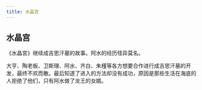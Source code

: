 ```yaml
---
title: 水晶宫
---
```


## 水晶宫

《水晶宮》继续成吉思汗墓的故事。阿水的经历怪异莫名。

大亨、陶老板、卫斯理、阿水、齐白、朱槿等各方想要合作进行成吉思汗墓的开发，最终不欢而散。最后知道了进入的方法却没有成功，原因是那些生活在海底的人拒绝了他们，只有阿水做了龙王的女婿。